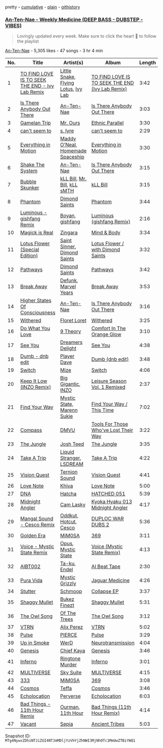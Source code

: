 pretty - [cumulative](/playlists/cumulative/4ugml2yTfIJzuEpytnzJYP.md) - [plain](/playlists/plain/4ugml2yTfIJzuEpytnzJYP) - [githistory](https://github.githistory.xyz/mackorone/spotify-playlist-archive/blob/main/playlists/plain/4ugml2yTfIJzuEpytnzJYP)

### [An\-Ten\-Nae \- Weekly Medicine \(DEEP BASS \- DUBSTEP \- VIBES\)](https://open.spotify.com/playlist/4ugml2yTfIJzuEpytnzJYP)

> Lovingly updated every week\.  Make sure to click the heart 💓 to follow the playlist

[An\-Ten\-Nae](https://open.spotify.com/user/124011761) - 5,305 likes - 47 songs - 3 hr 4 min

| No. | Title | Artist(s) | Album | Length |
|---|---|---|---|---|
| 1 | [TO FIND LOVE IS TO SEEK THE END \- Ivy Lab Remix](https://open.spotify.com/track/0c2NAdPReN7SUNR809lkVR) | [Little Snake](https://open.spotify.com/artist/2Hr12vmF0ozKYzLjPB2ZfX), [Flying Lotus](https://open.spotify.com/artist/29XOeO6KIWxGthejQqn793), [Ivy Lab](https://open.spotify.com/artist/3VXCvo9Sr0hbZ4mk6VOKBs) | [TO FIND LOVE IS TO SEEK THE END \(Ivy Lab Remix\)](https://open.spotify.com/album/6G9cHPZ03iG8q1749C4PJt) | 3:42 |
| 2 | [Is There Anybody Out There](https://open.spotify.com/track/1R7z1ECtLCOHKRNUp4mTK7) | [An\-Ten\-Nae](https://open.spotify.com/artist/60WU0oNpF372dzVGDe4BcV) | [Is There Anybody Out There](https://open.spotify.com/album/7Krdabty2ZZ7sYeLmXA5ms) | 3:03 |
| 3 | [Gamelan Trip](https://open.spotify.com/track/0mrV0IUYZMMhaXktEhcB5P) | [Mr\. Ours](https://open.spotify.com/artist/6EwwuYy64C4VABaiPhjkcP) | [Ethnic Parallel](https://open.spotify.com/album/5jsbvybLuIG4UZa0245lHJ) | 3:30 |
| 4 | [can't seem to](https://open.spotify.com/track/0p5tCrpBT4WLfwQ2lLMXGb) | [s\. lyre](https://open.spotify.com/artist/0Ic21br4X3YoE8wZgwTK0f) | [can't seem to](https://open.spotify.com/album/3PEZDg9PyJcJg3Dir5Hlu5) | 2:29 |
| 5 | [Everything in Motion](https://open.spotify.com/track/5AziuCyb4rubDsIM02uPLt) | [Maddy O'Neal](https://open.spotify.com/artist/2G4VZIbfdmr60dYUB0oIxF), [Homemade Spaceship](https://open.spotify.com/artist/5M586rTBkLFyhEOuKWtDk4) | [Everything in Motion](https://open.spotify.com/album/6pqooOc3ILxOSxe6QZzLy7) | 3:30 |
| 6 | [Shake The System](https://open.spotify.com/track/3JCcoxU0MnbSA020N9Vi7m) | [An\-Ten\-Nae](https://open.spotify.com/artist/60WU0oNpF372dzVGDe4BcV) | [Is There Anybody Out There](https://open.spotify.com/album/7Krdabty2ZZ7sYeLmXA5ms) | 3:15 |
| 7 | [Bubble Skunker](https://open.spotify.com/track/4pzNR41ncCKYu211lIGGex) | [kLL Bill](https://open.spotify.com/artist/55yeFqdWLSKgOdF6QEOhOr), [Mr\. Bill](https://open.spotify.com/artist/5JJclMMPi2YgEKjJY9AjbB), [kLL sMTH](https://open.spotify.com/artist/5vKYp6eOOHPKfb8UX5nUXK) | [kLL Bill](https://open.spotify.com/album/5ZqhrzXrsU8U8INCUihJZq) | 3:15 |
| 8 | [Phantom](https://open.spotify.com/track/7fGeTLKVm9BY8KsqSl6Ke1) | [Dimond Saints](https://open.spotify.com/artist/38LWle0ChG6k0UHsOnoO75) | [Phantom](https://open.spotify.com/album/1lHmOYabioXFvBI5WnV7HU) | 3:44 |
| 9 | [Luminous \- gishfang Remix](https://open.spotify.com/track/1d9AeaczLLIZ1w28k8fRAn) | [Boyan](https://open.spotify.com/artist/0Oro38xoxbaWM8qUopnYoJ), [gishfang](https://open.spotify.com/artist/06mQZrPXVhaKifGQSMHfjv) | [Luminous \(gishfang Remix\)](https://open.spotify.com/album/3lMhNcUS3WqDwhJ1HS6LYJ) | 2:16 |
| 10 | [Magick is Real](https://open.spotify.com/track/601Km68r5hhVzwG1oKnX2z) | [Zingara](https://open.spotify.com/artist/5LxbXRVEMOw6i1WSa2YQn1) | [Mind & Body](https://open.spotify.com/album/3U9B2nWzZpMT8vWoVv1VSx) | 3:34 |
| 11 | [Lotus Flower \(Special Edition\)](https://open.spotify.com/track/4KtJs4bQl9Sq5ZiOEBD7Ro) | [Saint Sinner](https://open.spotify.com/artist/0DoWlk1NzQp1VWVFtZOb8Y), [Dimond Saints](https://open.spotify.com/artist/38LWle0ChG6k0UHsOnoO75) | [Lotus Flower / with Dimond Saints](https://open.spotify.com/album/2ZMc6j04fiWOKP2Vkm43DI) | 3:32 |
| 12 | [Pathways](https://open.spotify.com/track/37MQC1HF0hiApuaSEcq5fl) | [Dimond Saints](https://open.spotify.com/artist/38LWle0ChG6k0UHsOnoO75) | [Pathways](https://open.spotify.com/album/2aIi4kmiK0wipFpm8PJm1l) | 3:42 |
| 13 | [Break Away](https://open.spotify.com/track/63dPSCJ26JPNmbFf62bZcH) | [Defunk](https://open.spotify.com/artist/79OsU8JudFdMQxQTnyOJcF), [Marvel Years](https://open.spotify.com/artist/6X2cD6Y4zRNwn8ZkYPHKe6) | [Break Away](https://open.spotify.com/album/51c29JC1iFF8aLvuVX3QTh) | 3:53 |
| 14 | [Higher States Of Consciousness](https://open.spotify.com/track/1gAY53TYo26XYNPnzKHcPN) | [An\-Ten\-Nae](https://open.spotify.com/artist/60WU0oNpF372dzVGDe4BcV) | [Is There Anybody Out There](https://open.spotify.com/album/7Krdabty2ZZ7sYeLmXA5ms) | 3:16 |
| 15 | [Withered](https://open.spotify.com/track/7867Kggy532B4wD6OQAoMu) | [Floret Loret](https://open.spotify.com/artist/1SOahWJen3CxHs0e9eCmFe) | [Withered](https://open.spotify.com/album/0lIYFvhXYNhg66VNd23BDi) | 3:25 |
| 16 | [Do What You Love](https://open.spotify.com/track/2d6VpS0QGYPDipralkDfCY) | [9 Theory](https://open.spotify.com/artist/06tYi7DxoKe8PfYCeHGGFK) | [Comfort In The Orange Glow](https://open.spotify.com/album/5IPhg5fIyLvkA2eJj3tsOQ) | 3:10 |
| 17 | [See You](https://open.spotify.com/track/2OQ0lsnpgmwmaIuSfVFIDx) | [Dreamers Delight](https://open.spotify.com/artist/1bDXdxSg3Ve7V7f3bteIyk) | [See You](https://open.spotify.com/album/1Q6A1gHBqhS3uq5nQpzv30) | 4:38 |
| 18 | [Dumb \- dnb edit](https://open.spotify.com/track/5VspIe3SteTgIT8jJA3V7J) | [Player Dave](https://open.spotify.com/artist/1rQItbnVgtRiJkTxHRBUc0) | [Dumb \(dnb edit\)](https://open.spotify.com/album/66lKWt1amMXKhZLGKt96rd) | 3:48 |
| 19 | [Switch](https://open.spotify.com/track/6cUrJ1tZ82b6UwS69og24J) | [Mize](https://open.spotify.com/artist/31uPFWR7sBQ3dcZ8y8zOzY) | [Switch](https://open.spotify.com/album/6dtKFemPXxxMVQBlVwYq4g) | 4:06 |
| 20 | [Keep It Low \(INZO Remix\)](https://open.spotify.com/track/5q0qSXk9GZHsyrovYMogO8) | [Big Gigantic](https://open.spotify.com/artist/7o7mC95EDbJKTcPAAs8C3r), [INZO](https://open.spotify.com/artist/18Eu7uJEMPWwwt1QUdCglQ) | [Leisure Season Vol\. 1 Remixed](https://open.spotify.com/album/6O0GS8bjHDCx7ZavQ2fqrH) | 2:37 |
| 21 | [Find Your Way](https://open.spotify.com/track/05xa7uXssS5nOaI5rk3Syb) | [Mystic State](https://open.spotify.com/artist/052KAntc3fhUFwUgewa3Q4), [Marenn Sukie](https://open.spotify.com/artist/0iCikBx8HjlrYP10DDxzle) | [Find Your Way / This Time](https://open.spotify.com/album/6V6ATIIr6w7PYmsPd5WNpk) | 7:02 |
| 22 | [Compass](https://open.spotify.com/track/61u2a1VcmmUoI9jOHdSWN5) | [DMVU](https://open.spotify.com/artist/59DcOmdlmKUgsUrb2S7Nb6) | [Tools For Those Who've Lost Their Way](https://open.spotify.com/album/7N3wsrHIFKe3J8BqHdVU2H) | 3:22 |
| 23 | [The Jungle](https://open.spotify.com/track/5MxkPvXIWfywZZ5USYa9js) | [Josh Teed](https://open.spotify.com/artist/0m5NlhNMYQc0gUmvmRmVUS) | [The Jungle](https://open.spotify.com/album/2pur66tVtmzJrXIrTkhSn0) | 3:35 |
| 24 | [Take A Trip](https://open.spotify.com/track/5CZo2k6Ru1wJYbcvQVaoub) | [Liquid Stranger](https://open.spotify.com/artist/4YJsSCuag8W1TFTgSeEc2k), [LSDREAM](https://open.spotify.com/artist/3Hrqjumb6WHg2aAUHJHLND) | [Take A Trip](https://open.spotify.com/album/5HMJ6OOT8Z6WjNbdK61P2u) | 4:22 |
| 25 | [Vision Quest](https://open.spotify.com/track/78muRkn22ADBNBwDmDg4VM) | [Ternion Sound](https://open.spotify.com/artist/5sZGZj7wvhCwlG6KBvG90a) | [Vision Quest](https://open.spotify.com/album/3h04FoSQ3lsjPI1V0Qo0Wo) | 4:41 |
| 26 | [Love Note](https://open.spotify.com/track/499OtEO8DgeETgRzvox80I) | [Khiva](https://open.spotify.com/artist/3cH0fKXiWesYFzqJwiWlAD) | [Love Note](https://open.spotify.com/album/3NXDPwCwIyFbZuFIhFIyym) | 5:00 |
| 27 | [DNA](https://open.spotify.com/track/6igOu1dKezn6cqJgAoXuAo) | [Hatcha](https://open.spotify.com/artist/6uKJAfwWvzUrpHovtyaPet) | [HATCHED 051](https://open.spotify.com/album/39sdmhLnB00K0Qx22LCpMW) | 5:39 |
| 28 | [Midnight Angler](https://open.spotify.com/track/6jjG4Hhpggq0LuQGz22r1a) | [Cam Lasky](https://open.spotify.com/artist/2UWIVc2ZEBbdoFjOYf4yph) | [Kyoka Hyaku 013 Midnight Angler](https://open.spotify.com/album/0KcMkmJGnpSBfo9PlNGHNx) | 4:17 |
| 29 | [Mangal Sound \- Cesco Remix](https://open.spotify.com/track/61t8KC9k8RCY8ogEWqlrqh) | [Oddkut](https://open.spotify.com/artist/45ME91Qyv7XQQk0SBaSxgQ), [Hotcut](https://open.spotify.com/artist/2LOBWnVyFlt96KFUF4nieL), [Cesco](https://open.spotify.com/artist/7Gg3X2b5ljrhVGXDAwcrq3) | [DUPLOC WAR DUBS 2](https://open.spotify.com/album/4ZcTmuD4WEUrGc9Rx3bjZb) | 5:36 |
| 30 | [Golden Era](https://open.spotify.com/track/1jphn6lBvNra4vq0jssen2) | [MiM0SA](https://open.spotify.com/artist/5BTlwnHtDmzpMj0URbp4Ur) | [369](https://open.spotify.com/album/0huaoBCZBy6A0kPy34teUE) | 3:11 |
| 31 | [Voice \- Mystic State Remix](https://open.spotify.com/track/7zEoRwiXCVFW3xA07RJGBS) | [Opus](https://open.spotify.com/artist/7gdAc6xAf30x3jD2UFbKK7), [Mystic State](https://open.spotify.com/artist/052KAntc3fhUFwUgewa3Q4) | [Voice \(Mystic State Remix\)](https://open.spotify.com/album/48TlLtMlyiMm8yI7OdJX2P) | 4:13 |
| 32 | [AIBT002](https://open.spotify.com/track/5XJbXTityTLG6SM9Hu6z6M) | [Ta\-ku](https://open.spotify.com/artist/13Kd75NSHSp9lB4CaqPMOV), [Endel](https://open.spotify.com/artist/3JNr31WfX56vgwBuIcdOt4) | [AI Beat Tape](https://open.spotify.com/album/2PgvIOKViA6u74we5C9kEp) | 2:30 |
| 33 | [Pura Vida](https://open.spotify.com/track/4UodxqRyzXEE4yg3Xf3D3V) | [Mystic Grizzly](https://open.spotify.com/artist/5KBp5tw7buUpJT7WxNrezV) | [Jaguar Medicine](https://open.spotify.com/album/5SCx6fGwAMtFCz12sEY7Vv) | 4:26 |
| 34 | [Stutter](https://open.spotify.com/track/0xvV5ou14UMhDPVVPl4bdq) | [Schmoop](https://open.spotify.com/artist/7w1P3S7Se2WKHlOBQlqdR5) | [Collapse EP](https://open.spotify.com/album/4A0kpMhLGUO2CtH5zqli4d) | 3:37 |
| 35 | [Shaggy Mullet](https://open.spotify.com/track/53exglsd8umduSuQsxnkNJ) | [Bukez Finezt](https://open.spotify.com/artist/7lpT19TLWJN0pPEmUF9FTH) | [Shaggy Mullet](https://open.spotify.com/album/265FApjVuPAYEQYpcbBLUU) | 5:31 |
| 36 | [The Owl Song](https://open.spotify.com/track/7CdcnX9m1wI8sIlQGLd0Un) | [Of The Trees](https://open.spotify.com/artist/5V7NIXgCnX2KuQ01Bxg20c) | [The Owl Song](https://open.spotify.com/album/38EVhFxJ7NEkFHFzUxXQNo) | 3:12 |
| 37 | [VTRN](https://open.spotify.com/track/3S9ibhJKqpdBfBSDFaCQv4) | [Alix Perez](https://open.spotify.com/artist/4e6pQ61gYReORJoXcrQH1Z) | [VTRN](https://open.spotify.com/album/3m5zP3S9CyQqJvbjINGvMI) | 5:02 |
| 38 | [Pulse](https://open.spotify.com/track/6UQhXFGhrsqoQC9VzgBads) | [PIERCE](https://open.spotify.com/artist/1sg7LKlpfKmZSvI0xxqNWC) | [Pulse](https://open.spotify.com/album/2pP8FP2pWfb94qCJrHhy7f) | 3:29 |
| 39 | [Up in Smoke](https://open.spotify.com/track/44pU0jjcq3kxtXe9Nv3mOU) | [WerD](https://open.spotify.com/artist/6rik4C78AcU2bAncYFNLgZ) | [Neurotransmission](https://open.spotify.com/album/6Oiqyx3pmTGdzJG1EZL93b) | 4:04 |
| 40 | [Genesis](https://open.spotify.com/track/2l5zC9tYT3oPPCvDYnke3U) | [Chief Kaya](https://open.spotify.com/artist/558zMGW1SDfXPdI862UQ2A) | [Genesis](https://open.spotify.com/album/7jXXhska4s5ewmCjx3f542) | 3:46 |
| 41 | [Inferno](https://open.spotify.com/track/1MGrP7eLvfLDKMmAiEcufm) | [Ringtone Murder](https://open.spotify.com/artist/6DQVEV3tyaBDdb0Z7Z2cKh) | [Inferno](https://open.spotify.com/album/4cvjwU0s2yLAHmKDGbPcGY) | 3:01 |
| 42 | [MULTIVERSE](https://open.spotify.com/track/23oOs4H4jRkYCSwOf7MApd) | [Sky Suite](https://open.spotify.com/artist/0D3OutokoXMRF8kwCPpJZc) | [MULTIVERSE](https://open.spotify.com/album/1a63sK5PcSjgbceKc5u0oU) | 4:15 |
| 43 | [333](https://open.spotify.com/track/1hF1acUnz0dqh0RszUsHbF) | [MiM0SA](https://open.spotify.com/artist/5BTlwnHtDmzpMj0URbp4Ur) | [369](https://open.spotify.com/album/0huaoBCZBy6A0kPy34teUE) | 3:08 |
| 44 | [Cosmos](https://open.spotify.com/track/34KsxA9KlUo7DqENzW9l2Y) | [Teffa](https://open.spotify.com/artist/3w8EiOMwnAuuWfPmX5kRqb) | [Cosmos](https://open.spotify.com/album/0KgmLt015HgyQQmHR2WlxI) | 3:46 |
| 45 | [Echolocation](https://open.spotify.com/track/3jsDLsL6d5VXyhLY98moJb) | [Perverse](https://open.spotify.com/artist/774sonWkC6CKx3KSMgUoq7) | [Echolocation](https://open.spotify.com/album/01XJE8K5FAvvoha2LsDAF0) | 6:03 |
| 46 | [Bad Things \- 11th Hour Remix](https://open.spotify.com/track/0aGLQnuOBPHqpHW61xbrya) | [Ourman](https://open.spotify.com/artist/50fccMrp2zhFFghqN6JIp8), [11th Hour](https://open.spotify.com/artist/2KizYftxFxLHLqsudT07bf) | [Bad Things \(11th Hour Remix\)](https://open.spotify.com/album/6mXh0aonbjxgzm9oXWPSEa) | 4:14 |
| 47 | [Vacant](https://open.spotify.com/track/7HDu8teid1cFGtiAQlLG0a) | [Sepia](https://open.spotify.com/artist/7v5C9SalNHvwDF5sTpWDhi) | [Ancient Tribes](https://open.spotify.com/album/5q5FRgtpjlzDvD9gOTZdTS) | 5:03 |

Snapshot ID: `MTg4NywxZDhiNTJiZGI4NTJmMDljYzVhYjZhNWI3MjNhOTc1MmUwZTBiYWQ1`
